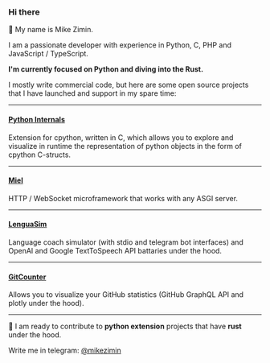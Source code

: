 ### Hi there

👋 My name is Mike Zimin.

I am a passionate developer with experience in Python, C, PHP and JavaScript / TypeScript.

**I'm currently focused on Python and diving into the Rust.**

I mostly write commercial code, but here are some open source projects that I have launched and support in my spare time:

---

#### [Python Internals](https://github.com/mikeziminio/python-internals)
Extension for cpython, written in C, which allows you to explore and visualize in runtime the representation of python objects in the form of cpython C-structs.

---

#### [Miel](https://github.com/mikeziminio/miel)
HTTP / WebSocket microframework that works with any ASGI server.

---

#### [LenguaSim](https://github.com/mikeziminio/lengua-sim)
Language coach simulator (with stdio and telegram bot interfaces) and OpenAI and Google TextToSpeech API battaries under the hood.

---

#### [GitCounter](https://github.com/mikeziminio/gitcounter)
Аllows you to visualize your GitHub statistics (GitHub GraphQL API and plotly under the hood).

---

👯 I am ready to contribute to **python extension** projects that have **rust** under the hood.

Write me in telegram: [@mikezimin](https://t.me/mikezimin)
